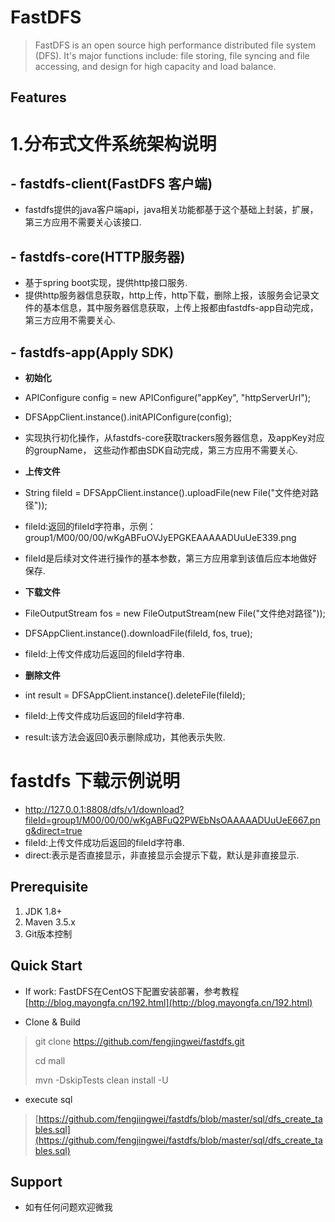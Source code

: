 # FastDFS #
> FastDFS is an open source high performance distributed file system (DFS). It's major functions include: file storing, file syncing and file accessing, and design for high capacity and load balance. 

## Features ##
# 1.分布式文件系统架构说明 #
## - fastdfs-client(FastDFS 客户端) ##
- fastdfs提供的java客户端api，java相关功能都基于这个基础上封装，扩展，第三方应用不需要关心该接口.
## - fastdfs-core(HTTP服务器) ##
- 基于spring boot实现，提供http接口服务.
- 提供http服务器信息获取，http上传，http下载，删除上报，该服务会记录文件的基本信息，其中服务器信息获取，上传上报都由fastdfs-app自动完成，第三方应用不需要关心.
## - fastdfs-app(Apply SDK) ##
- **初始化**
- APIConfigure config = new APIConfigure("appKey", "httpServerUrl");
- DFSAppClient.instance().initAPIConfigure(config);
- 实现执行初化操作，从fastdfs-core获取trackers服务器信息，及appKey对应的groupName，
这些动作都由SDK自动完成，第三方应用不需要关心.

- **上传文件**
- String fileId = DFSAppClient.instance().uploadFile(new File("文件绝对路径"));
- fileId:返回的fileId字符串，示例：group1/M00/00/00/wKgABFuOVJyEPGKEAAAAADUuUeE339.png
- fileId是后续对文件进行操作的基本参数，第三方应用拿到该值后应本地做好保存.
	
- **下载文件**
- FileOutputStream fos = new FileOutputStream(new File("文件绝对路径"));
- DFSAppClient.instance().downloadFile(fileId, fos, true);
- fileId:上传文件成功后返回的fileId字符串.

- **删除文件**
- int result = DFSAppClient.instance().deleteFile(fileId);
- fileId:上传文件成功后返回的fileId字符串.
- result:该方法会返回0表示删除成功，其他表示失败.

# **fastdfs 下载示例说明** #
- http://127.0.0.1:8808/dfs/v1/download?fileId=group1/M00/00/00/wKgABFuQ2PWEbNsOAAAAADUuUeE667.png&direct=true
- fileId:上传文件成功后返回的fileId字符串.
- direct:表示是否直接显示，非直接显示会提示下载，默认是非直接显示.

## Prerequisite ##
1. JDK 1.8+
2. Maven 3.5.x
3. Git版本控制

## Quick Start ##
- If work: FastDFS在CentOS下配置安装部署，参考教程[http://blog.mayongfa.cn/192.html](http://blog.mayongfa.cn/192.html)

- Clone & Build
> git clone https://github.com/fengjingwei/fastdfs.git
> 
> cd mall
> 
> mvn -DskipTests clean install -U

- execute sql
> [https://github.com/fengjingwei/fastdfs/blob/master/sql/dfs_create_tables.sql](https://github.com/fengjingwei/fastdfs/blob/master/sql/dfs_create_tables.sql)

## Support ##
- 如有任何问题欢迎微我